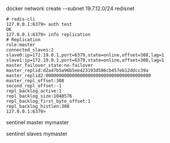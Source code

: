 


docker network create --subnet 19.7.12.0/24 redisnet

```shell
# redis-cli
127.0.0.1:6379> auth test
OK
127.0.0.1:6379> info replication
# Replication
role:master
connected_slaves:2
slave0:ip=172.19.0.1,port=6379,state=online,offset=308,lag=1
slave1:ip=172.19.0.1,port=6379,state=online,offset=308,lag=1
master_failover_state:no-failover
master_replid:d2a47b5a96b5ee423193d586cb457eb12ddcc39a
master_replid2:0000000000000000000000000000000000000000
master_repl_offset:308
second_repl_offset:-1
repl_backlog_active:1
repl_backlog_size:1048576
repl_backlog_first_byte_offset:1
repl_backlog_histlen:308
127.0.0.1:6379> 
```



sentinel master mymaster

sentinel slaves mymaster